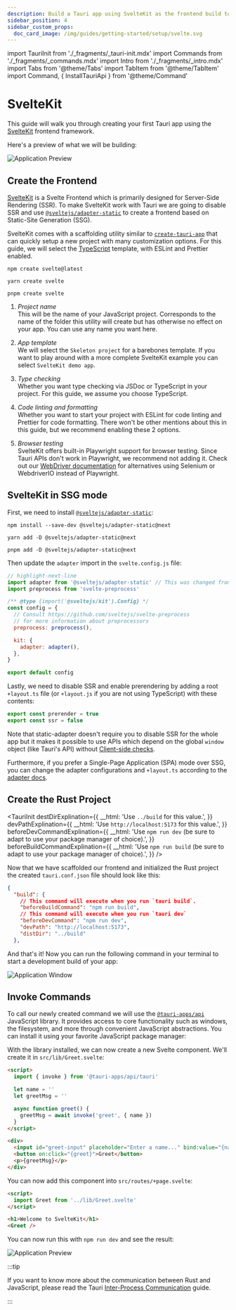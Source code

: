 ```yaml
---
description: Build a Tauri app using SvelteKit as the frontend build tool
sidebar_position: 4
sidebar_custom_props:
  doc_card_image: /img/guides/getting-started/setup/svelte.svg
---
```


import TauriInit from './\_fragments/\_tauri-init.mdx'
import Commands from './\_fragments/\_commands.mdx'
import Intro from './\_fragments/\_intro.mdx'
import Tabs from '@theme/Tabs'
import TabItem from '@theme/TabItem'
import Command, { InstallTauriApi } from '@theme/Command'

# SvelteKit

This guide will walk you through creating your first Tauri app using the [SvelteKit] frontend framework.

<Intro />

Here's a preview of what we will be building:

![Application Preview](/img/guides/getting-started/setup/sveltekit/result.png)

## Create the Frontend

[SvelteKit] is a Svelte Frontend which is primarily designed for Server-Side Rendering (SSR). To make SvelteKit work with Tauri we are going to disable SSR and use [`@sveltejs/adapter-static`] to create a frontend based on Static-Site Generation (SSG).

SvelteKit comes with a scaffolding utility similar to [`create-tauri-app`] that can quickly setup a new project with many customization options. For this guide, we will select the [TypeScript] template, with ESLint and Prettier enabled.

<Tabs groupId="package-manager">
  <TabItem value="npm">

```shell
npm create svelte@latest
```

  </TabItem>

  <TabItem value="Yarn">

```shell
yarn create svelte
```

  </TabItem>

  <TabItem value="pnpm">

```shell
pnpm create svelte
```

  </TabItem>
</Tabs>

1. _Project name_  
   This will be the name of your JavaScript project. Corresponds to the name of the folder this utility will create but has otherwise no effect on your app. You can use any name you want here.

2. _App template_  
   We will select the `Skeleton project` for a barebones template. If you want to play around with a more complete SvelteKit example you can select `SvelteKit demo app`.

3. _Type checking_  
   Whether you want type checking via JSDoc or TypeScript in your project. For this guide, we assume you choose TypeScript.

4. _Code linting and formatting_  
   Whether you want to start your project with ESLint for code linting and Prettier for code formatting. There won't be other mentions about this in this guide, but we recommend enabling these 2 options.

5. _Browser testing_  
   SvelteKit offers built-in Playwright support for browser testing. Since Tauri APIs don't work in Playwright, we recommend not adding it. Check out our [WebDriver documentation] for alternatives using Selenium or WebdriverIO instead of Playwright.

## SvelteKit in SSG mode

<!-- TODO: section intro -->

First, we need to install [`@sveltejs/adapter-static`]:

<Tabs groupId="package-manager">
  <TabItem value="npm">

```shell
npm install --save-dev @sveltejs/adapter-static@next
```

  </TabItem>

  <TabItem value="Yarn">

```shell
yarn add -D @sveltejs/adapter-static@next
```

  </TabItem>

  <TabItem value="pnpm">

```shell
pnpm add -D @sveltejs/adapter-static@next
```

  </TabItem>
</Tabs>

Then update the `adapter` import in the `svelte.config.js` file:

```javascript title=svelte.config.js
// highlight-next-line
import adapter from '@sveltejs/adapter-static' // This was changed from adapter-auto
import preprocess from 'svelte-preprocess'

/** @type {import('@sveltejs/kit').Config} */
const config = {
  // Consult https://github.com/sveltejs/svelte-preprocess
  // for more information about preprocessors
  preprocess: preprocess(),

  kit: {
    adapter: adapter(),
  },
}

export default config
```

Lastly, we need to disable SSR and enable prerendering by adding a root `+layout.ts` file (or `+layout.js` if you are not using TypeScript) with these contents:

```typescript title=src/routes/+layout.ts
export const prerender = true
export const ssr = false
```

Note that static-adapter doesn't require you to disable SSR for the whole app but it makes it possible to use APIs which depend on the global `window` object (like Tauri's API) without [Client-side checks].

Furthermore, if you prefer a Single-Page Application (SPA) mode over SSG, you can change the adapter configurations and `+layout.ts` according to the [adapter docs].

## Create the Rust Project

<TauriInit
destDirExplination={{
    __html: 'Use <code>../build</code> for this value.',
  }}
devPathExplination={{
    __html: 'Use <code>http://localhost:5173</code> for this value.',
  }}
beforeDevCommandExplination={{
    __html:
      'Use <code>npm run dev</code> (be sure to adapt to use your package manager of choice).',
  }}
beforeBuildCommandExplination={{
    __html:
      'Use <code>npm run build</code> (be sure to adapt to use your package manager of choice).',
  }}
/>

Now that we have scaffolded our frontend and initialized the Rust project the created `tauri.conf.json` file should look like this:

```json title=src-tauri/tauri.conf.json
{
  "build": {
    // This command will execute when you run `tauri build`.
    "beforeBuildCommand": "npm run build",
    // This command will execute when you run `tauri dev`
    "beforeDevCommand": "npm run dev",
    "devPath": "http://localhost:5173",
    "distDir": "../build"
  },
```

And that's it! Now you can run the following command in your terminal to start a development build of your app:

<Command name="dev" />

![Application Window](/img/guides/getting-started/setup/sveltekit/init.png)

## Invoke Commands

<Commands />

To call our newly created command we will use the [`@tauri-apps/api`] JavaScript library. It provides access to core functionality such as windows, the filesystem, and more through convenient JavaScript abstractions. You can install it using your favorite JavaScript package manager:

<InstallTauriApi />

With the library installed, we can now create a new Svelte component. We'll create it in `src/lib/Greet.svelte`:

```html title=src/lib/Greet.svelte
<script>
  import { invoke } from '@tauri-apps/api/tauri'

  let name = ''
  let greetMsg = ''

  async function greet() {
    greetMsg = await invoke('greet', { name })
  }
</script>

<div>
  <input id="greet-input" placeholder="Enter a name..." bind:value="{name}" />
  <button on:click="{greet}">Greet</button>
  <p>{greetMsg}</p>
</div>
```

You can now add this component into `src/routes/+page.svelte`:

```html title=src/routes/+page.svelte
<script>
  import Greet from '../lib/Greet.svelte'
</script>

<h1>Welcome to SvelteKit</h1>
<Greet />
```

You can now run this with `npm run dev` and see the result:

![Application Preview](/img/guides/getting-started/setup/sveltekit/result.png)

:::tip

If you want to know more about the communication between Rust and JavaScript, please read the Tauri [Inter-Process Communication][inter-process-communication] guide.

:::

[sveltekit]: https://kit.svelte.dev
[`@sveltejs/adapter-static`]: https://github.com/sveltejs/kit/tree/master/packages/adapter-static
[`create-tauri-app`]: https://github.com/tauri-apps/create-tauri-app
[webdriver documentation]: ../../testing/webdriver/introduction.md
[client-side checks]: https://kit.svelte.dev/faq#integrations-how-do-i-use-a-client-side-only-library-that-depends-on-document-or-window
[adapter docs]: https://github.com/sveltejs/kit/tree/master/packages/adapter-static#spa-mode
[typescript]: https://www.typescriptlang.org
[`@tauri-apps/api`]: ../../../api/js/
[inter-process-communication]: ../../../references/architecture/inter-process-communication/readme.md
